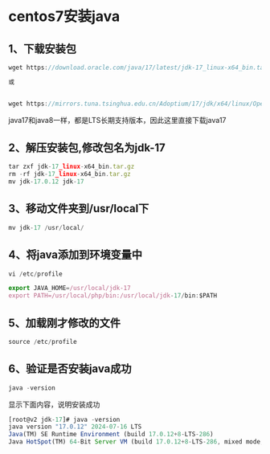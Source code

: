 # centos7安装java



## 1、下载安装包
```js
wget https://download.oracle.com/java/17/latest/jdk-17_linux-x64_bin.tar.gz

或


wget https://mirrors.tuna.tsinghua.edu.cn/Adoptium/17/jdk/x64/linux/OpenJDK17U-jdk_x64_linux_hotspot_17.0.16_8.tar.gz
```

java17和java8一样，都是LTS长期支持版本，因此这里直接下载java17

## 2、解压安装包,修改包名为jdk-17
```js
tar zxf jdk-17_linux-x64_bin.tar.gz
rm -rf jdk-17_linux-x64_bin.tar.gz
mv jdk-17.0.12 jdk-17
```

## 3、移动文件夹到/usr/local下
```js
mv jdk-17 /usr/local/
```

## 4、将java添加到环境变量中
```js
vi /etc/profile
```

```js
export JAVA_HOME=/usr/local/jdk-17
export PATH=/usr/local/php/bin:/usr/local/jdk-17/bin:$PATH
```

## 5、加载刚才修改的文件
```js
source /etc/profile
```

## 6、验证是否安装java成功
```js
java -version
```
显示下面内容，说明安装成功


```js
[root@v2 jdk-17]# java -version
java version "17.0.12" 2024-07-16 LTS
Java(TM) SE Runtime Environment (build 17.0.12+8-LTS-286)
Java HotSpot(TM) 64-Bit Server VM (build 17.0.12+8-LTS-286, mixed mode, sharing)
```